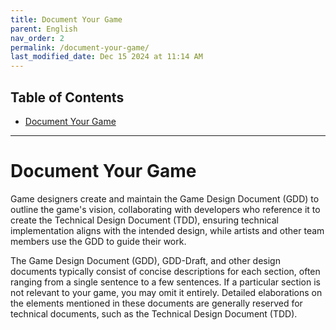 ```yaml
---
title: Document Your Game
parent: English  
nav_order: 2  
permalink: /document-your-game/  
last_modified_date: Dec 15 2024 at 11:14 AM  
---
```


## Table of Contents
- [Document Your Game](#document-your-game)

---

# Document Your Game

Game designers create and maintain the Game Design Document (GDD) to outline the game's vision, collaborating with developers who reference it to create the Technical Design Document (TDD), ensuring technical implementation aligns with the intended design, while artists and other team members use the GDD to guide their work.

The Game Design Document (GDD), GDD-Draft, and other design documents typically consist of concise descriptions for each section, often ranging from a single sentence to a few sentences. If a particular section is not relevant to your game, you may omit it entirely. Detailed elaborations on the elements mentioned in these documents are generally reserved for technical documents, such as the Technical Design Document (TDD).